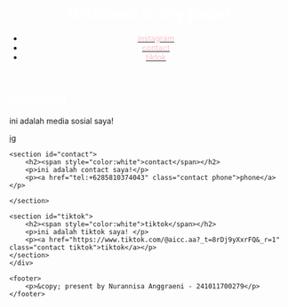 <!DOCTYPE html>
<html lang="en">
<head>
    <meta charset="UTF-8">
    <meta name="viewport" content="width=device-width, initial-scale=1.0">
    <title>Profile ica</title>
    <link rel="stylesheet" href="styles.css">
</head>
<body>
    <header>
        <h1><span style="color:white">Welcome to my page!</span></h1>
        <nav>
            <ul>
                <li><a href="#ig"><span style="color:pink">instagram</span></a></li>
                <li><a href="#contact"><span style="color:pink">contact</span></a></li>
                <li><a href="#tiktok"><span style="color:pink">tiktok</span></a></li>
            </ul>
        </nav>
    </header>
	
<div class="contact-links">
    <section id="instagram">
        <h2><span style="color:white">instagram</span></h2>
        <p>ini adalah media sosial saya! </p>
		<p><a href="https://instagram.com/annisagr_" class="contact instagram">ig</a></p>
    </section>

    <section id="contact">
        <h2><span style="color:white">contact</span></h2>
        <p>ini adalah contact saya!</p>
		<p><a href="tel:+6285810374043" class="contact phone">phone</a></p>
        
    </section>

    <section id="tiktok">
        <h2><span style="color:white">tiktok</span></h2>
        <p>ini adalah tiktok saya! </p>
		<p><a href="https://www.tiktok.com/@aicc.aa?_t=8rDj9yXxrFQ&_r=1" class="contact tiktok">tiktok</a></p>
    </section>
	</div>

    <footer>
        <p>&copy; present by Nurannisa Anggraeni - 241011700279</p>
    </footer>
</body>
</html>

